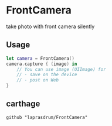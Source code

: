 # FrontCamera

take photo with front camera silently

## Usage

```swift
let camera = FrontCamera()
camera.capture { (image) in
    // You can use image (UIImage) for
    // - save on the device
    // - post on Web
}
```

## carthage

```
github "laprasdrum/FrontCamera"
```
